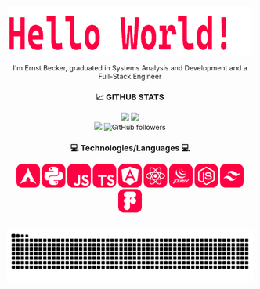 <div align="center">
  <img width="500" height="100"  src="gifs/HelloWorld.gif">
  <p> I'm Ernst Becker, graduated in Systems Analysis and Development and a Full-Stack Engineer</p>
</div>


<div align="center">
  <h3>📈 GITHUB STATS</h3>
  <span>
    <img height="160rem" src="https://github-readme-stats.vercel.app/api?username=ernstbecker&show_icons=true&include_all_commits=true&count_private=true&theme=react&hide_border=true&bg_color=0000&title_color=ff0043&icon_color=ff0043"/>
    <img height="160rem" src="https://github-readme-stats.vercel.app/api/top-langs/?username=ernstbecker&layout=compact&theme=react&hide_border=true&bg_color=0000&title_color=ff0043&icon_color=ff0043"/>
    <br>
    <img src="https://komarev.com/ghpvc/?username=ernstbecker&label=Profile%20views&color=ff0043&style=flat">
    <img alt="GitHub followers" src="https://img.shields.io/github/followers/ernstbecker?style=flat&logo=github&label=follow&color=ff0043">
  </pan>
</div>

<div align="center">
  <h3>💻 Technologies/Languages 💻</h3>
  <span>
    <img height="48" src="icons/Arch.svg" alt="Arch">
    <img height="48" src="icons/Python.svg" alt="Python">
    <img height="48" src="icons/JavaScript.svg" alt="JavaScript">
    <img height="48" src="icons/TypeScript.svg" alt="TypeScript">
    <img height="48" src="icons/Angular.svg" alt="Angular">
    <img height="48" src="icons/Reactjs.svg" alt="React.js">
    <img height="48" src="icons/JQuery.svg" alt="JQuery">
    <img height="48" src="icons/Nodejs.svg" alt="Node.js">
    <img height="48" src="icons/TailwindCSS.svg" alt="Tailwind.js">
    <img height="48" src="icons/Figma.svg" alt="Figma">
  </span>
<div>

<br>

![Snake animation](https://github.com/ernstbecker/ernstbecker/blob/output/github-contribution-grid-snake-sissa.svg)
